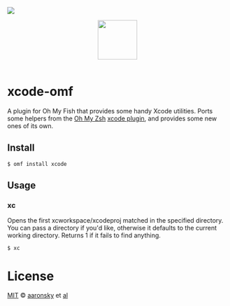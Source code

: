 ![][license-badge]

<div align="center">
  <a href="http://github.com/oh-my-fish/oh-my-fish">
  <img width=90px  src="https://cloud.githubusercontent.com/assets/8317250/8510172/f006f0a4-230f-11e5-98b6-5c2e3c87088f.png">
  </a>
</div>
<br>


# xcode-omf

A plugin for Oh My Fish that provides some handy Xcode utilities. Ports some helpers from the [Oh My Zsh][oh-my-zsh] [xcode plugin][omz-xcode-plugin], and provides some new ones of its own.

## Install

```fish
$ omf install xcode
```

## Usage

### xc

Opens the first xcworkspace/xcodeproj matched in the specified directory. You can pass a directory if you'd like, otherwise it defaults to the current working directory. Returns 1 if it fails to find anything.

```fish
$ xc
```

# License

[MIT][mit] © [aaronsky][author] et [al][contributors]

[oh-my-zsh]:         https://github.com/robbyrussell/oh-my-zsh
[omz-xcode-plugin]: https://github.com/robbyrussell/oh-my-zsh/blob/master/plugins/xcode/xcode.plugin.zsh

[mit]:             http://opensource.org/licenses/MIT
[author]:          https://github.com/aaronsky
[contributors]:    https://github.com/aaronsky/xcode-omf/graphs/contributors
[omf-link]:        https://www.github.com/oh-my-fish/oh-my-fish

[license-badge]:   https://img.shields.io/badge/license-MIT-007EC7.svg?style=flat-square